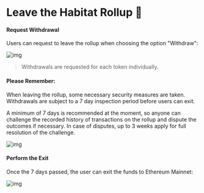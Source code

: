 # **Leave the Habitat Rollup** 🛫

#### **Request Withdrawal**
Users can request to leave the rollup when choosing the option "Withdraw":

![img](/withdraw.png)

> Withdrawals are requested for each token individually.

#### **Please Remember:**
When leaving the rollup, some necessary security measures are taken. Withdrawals are subject to a 7 day inspection period before users can exit.

A minimum of 7 days is recommended at the moment, so anyone can challenge the recorded history of transactions on the rollup and dispute the outcomes if necessary. In case of disputes, up to 3 weeks apply for full resolution of the challenge.

![img](/pending.png)

#### **Perform the Exit**
Once the 7 days passed, the user can exit the funds to Ethereum Mainnet:

![img](/exit.png)
